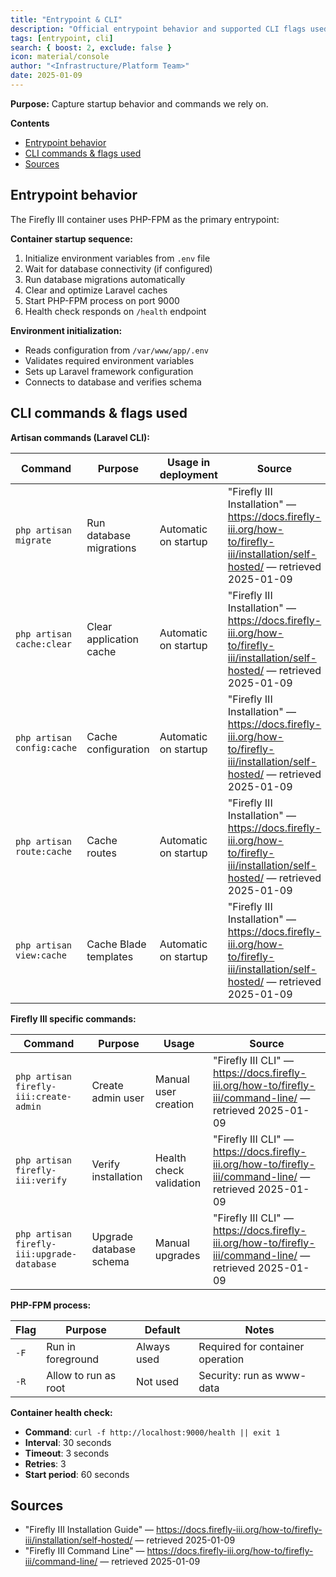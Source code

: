 ```yaml
---
title: "Entrypoint & CLI"
description: "Official entrypoint behavior and supported CLI flags used here."
tags: [entrypoint, cli]
search: { boost: 2, exclude: false }
icon: material/console
author: "<Infrastructure/Platform Team>"
date: 2025-01-09
---
```


**Purpose:** Capture startup behavior and commands we rely on.

**Contents**
- [Entrypoint behavior](#entrypoint-behavior)
- [CLI commands & flags used](#cli-commands--flags-used)
- [Sources](#sources)

## Entrypoint behavior

The Firefly III container uses PHP-FPM as the primary entrypoint:

**Container startup sequence:**
1. Initialize environment variables from `.env` file
2. Wait for database connectivity (if configured)
3. Run database migrations automatically
4. Clear and optimize Laravel caches
5. Start PHP-FPM process on port 9000
6. Health check responds on `/health` endpoint

**Environment initialization:**
- Reads configuration from `/var/www/app/.env`
- Validates required environment variables
- Sets up Laravel framework configuration
- Connects to database and verifies schema

## CLI commands & flags used

**Artisan commands (Laravel CLI):**

| Command | Purpose | Usage in deployment | Source |
|---------|---------|---------------------|--------|
| `php artisan migrate` | Run database migrations | Automatic on startup | "Firefly III Installation" — https://docs.firefly-iii.org/how-to/firefly-iii/installation/self-hosted/ — retrieved 2025-01-09 |
| `php artisan cache:clear` | Clear application cache | Automatic on startup | "Firefly III Installation" — https://docs.firefly-iii.org/how-to/firefly-iii/installation/self-hosted/ — retrieved 2025-01-09 |
| `php artisan config:cache` | Cache configuration | Automatic on startup | "Firefly III Installation" — https://docs.firefly-iii.org/how-to/firefly-iii/installation/self-hosted/ — retrieved 2025-01-09 |
| `php artisan route:cache` | Cache routes | Automatic on startup | "Firefly III Installation" — https://docs.firefly-iii.org/how-to/firefly-iii/installation/self-hosted/ — retrieved 2025-01-09 |
| `php artisan view:cache` | Cache Blade templates | Automatic on startup | "Firefly III Installation" — https://docs.firefly-iii.org/how-to/firefly-iii/installation/self-hosted/ — retrieved 2025-01-09 |

**Firefly III specific commands:**

| Command | Purpose | Usage | Source |
|---------|---------|-------|--------|
| `php artisan firefly-iii:create-admin` | Create admin user | Manual user creation | "Firefly III CLI" — https://docs.firefly-iii.org/how-to/firefly-iii/command-line/ — retrieved 2025-01-09 |
| `php artisan firefly-iii:verify` | Verify installation | Health check validation | "Firefly III CLI" — https://docs.firefly-iii.org/how-to/firefly-iii/command-line/ — retrieved 2025-01-09 |
| `php artisan firefly-iii:upgrade-database` | Upgrade database schema | Manual upgrades | "Firefly III CLI" — https://docs.firefly-iii.org/how-to/firefly-iii/command-line/ — retrieved 2025-01-09 |

**PHP-FPM process:**

| Flag | Purpose | Default | Notes |
|------|---------|---------|-------|
| `-F` | Run in foreground | Always used | Required for container operation |
| `-R` | Allow to run as root | Not used | Security: run as www-data |

**Container health check:**
- **Command**: `curl -f http://localhost:9000/health || exit 1`
- **Interval**: 30 seconds
- **Timeout**: 3 seconds
- **Retries**: 3
- **Start period**: 60 seconds

## Sources
- "Firefly III Installation Guide" — https://docs.firefly-iii.org/how-to/firefly-iii/installation/self-hosted/ — retrieved 2025-01-09
- "Firefly III Command Line" — https://docs.firefly-iii.org/how-to/firefly-iii/command-line/ — retrieved 2025-01-09

<!-- ai-docs-metadata
{"last_audit":"2025-01-09","fingerprints":{"sources":{"https://docs.firefly-iii.org/how-to/firefly-iii/installation/self-hosted/":"","https://docs.firefly-iii.org/how-to/firefly-iii/command-line/":""},"sections":{"entrypoint":""}}}
-->